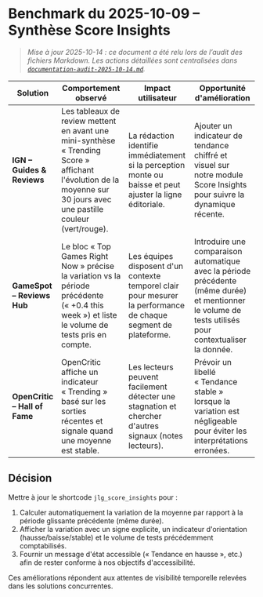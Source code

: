 # Benchmark du 2025-10-09 – Synthèse Score Insights

> _Mise à jour 2025-10-14 : ce document a été relu lors de l’audit des fichiers Markdown. Les actions détaillées sont centralisées dans [`documentation-audit-2025-10-14.md`](documentation-audit-2025-10-14.md)._

| Solution | Comportement observé | Impact utilisateur | Opportunité d'amélioration |
| --- | --- | --- | --- |
| **IGN – Guides & Reviews** | Les tableaux de review mettent en avant une mini-synthèse « Trending Score » affichant l'évolution de la moyenne sur 30 jours avec une pastille couleur (vert/rouge). | La rédaction identifie immédiatement si la perception monte ou baisse et peut ajuster la ligne éditoriale. | Ajouter un indicateur de tendance chiffré et visuel sur notre module Score Insights pour suivre la dynamique récente. |
| **GameSpot – Reviews Hub** | Le bloc « Top Games Right Now » précise la variation vs la période précédente (« +0.4 this week ») et liste le volume de tests pris en compte. | Les équipes disposent d'un contexte temporel clair pour mesurer la performance de chaque segment de plateforme. | Introduire une comparaison automatique avec la période précédente (même durée) et mentionner le volume de tests utilisés pour contextualiser la donnée. |
| **OpenCritic – Hall of Fame** | OpenCritic affiche un indicateur « Trending » basé sur les sorties récentes et signale quand une moyenne est stable. | Les lecteurs peuvent facilement détecter une stagnation et chercher d'autres signaux (notes lecteurs). | Prévoir un libellé « Tendance stable » lorsque la variation est négligeable pour éviter les interprétations erronées. |

## Décision

Mettre à jour le shortcode `jlg_score_insights` pour :

1. Calculer automatiquement la variation de la moyenne par rapport à la période glissante précédente (même durée).
2. Afficher la variation avec un signe explicite, un indicateur d'orientation (hausse/baisse/stable) et le volume de tests précédemment comptabilisés.
3. Fournir un message d'état accessible (« Tendance en hausse », etc.) afin de rester conforme à nos objectifs d'accessibilité.

Ces améliorations répondent aux attentes de visibilité temporelle relevées dans les solutions concurrentes.
